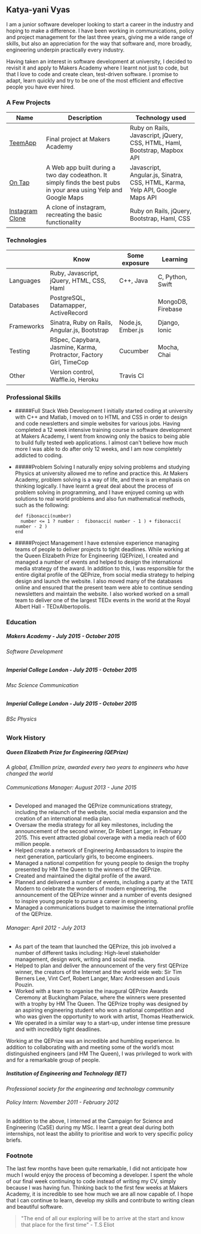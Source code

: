 ## Katya-yani Vyas

I am a junior software developer looking to start a career in the industry and hoping to make a difference. I have been working in communications, policy and project management for the last three years, giving me a wide range of skills, but also an appreciation for the way that software and, more broadly, engineering underpin practically every industry.

Having taken an interest in software development at university, I decided to revisit it and apply to Makers Academy where I learnt not just to code, but that I love to code and create clean, test-driven software. I promise to adapt, learn quickly and try to be one of the most efficient and effective people you have ever hired.

### A Few Projects

| Name | Description | Technology used |
| ----------     | ----------     | ------------      |
| [TeemApp](https://github.com/Kyvyas/final_project)| Final project at Makers Academy | Ruby on Rails, Javascript, jQuery, CSS, HTML, Haml, Bootstrap, Mapbox API |
| [On Tap](https://github.com/Kyvyas/onTap_2.git) | A Web app built during a two day codeathon. It simply finds the best pubs in your area using Yelp and Google Maps | Javascript, Angular.js, Sinatra, CSS, HTML, Karma, Yelp API, Google Maps API |
| [Instagram Clone](https://github.com/Kyvyas/instagram-challenge) | A clone of instagram, recreating the basic functionality | Ruby on Rails, jQuery, Bootstrap, Haml, CSS |

### Technologies

|    | Know | Some exposure | Learning |
| -------    | ----------  | ------------  | ----------      |
| Languages | Ruby, Javascript, jQuery, HTML, CSS, Haml | C++, Java | C, Python, Swift |
| Databases | PostgreSQL, Datamapper, ActiveRecord  |   | MongoDB, Firebase |
| Frameworks | Sinatra, Ruby on Rails, Angular.js, Bootstrap | Node.js, Ember.js | Django, Ionic |
| Testing | RSpec, Capybara, Jasmine, Karma, Protractor, Factory Girl, TimeCop | Cucumber | Mocha, Chai |
| Other | Version control, Waffle.io, Heroku |  Travis CI  |  |

### Professional Skills

* #####Full Stack Web Development
  I initially started coding at university with C++ and Matlab, I moved on to HTML and CSS in order to design and code newsletters and simple websites for various jobs. Having completed a 12 week intensive training course in software development at Makers Academy, I went from knowing only the basics to being able to build fully tested web applications. I almost can't believe how much more I was able to do after only 12 weeks, and I am now completely addicted to coding.

* #####Problem Solving
  I naturally enjoy solving problems and studying Physics at university allowed me to refine and practice this. At Makers Academy, problem solving is a way of life, and there is an emphasis on thinking logically. I have learnt a great deal about the process of problem solving in programming, and I have enjoyed coming up with solutions to real world problems and also fun mathematical methods, such as the following:

  ```
  def fibonacci(number)
    number <= 1 ? number :  fibonacci( number - 1 ) + fibonacci( number - 2 )
  end
  ```

* #####Project Management
  I have extensive experience managing teams of people to deliver projects to tight deadlines. While working at the Queen Elizabeth Prize for Engineering (QEPrize), I created and managed a number of events and helped to design the international media strategy of the award. In addition to this, I was responsible for the entire digital profile of the QEPrize, from social media strategy to helping design and launch the website. I also moved many of the databases online and ensured that the present team were able to continue sending newsletters and maintain the website. I also worked worked on a small team to deliver one of the largest TEDx events in the world at the Royal Albert Hall - TEDxAlbertopolis.

### Education

##### Makers Academy - *July 2015 - October 2015*
###### Software Development

##### Imperial College London - *July 2015 - October 2015*
###### Msc Science Communication

##### Imperial College London - *July 2015 - October 2015*
###### BSc Physics

### Work History

##### Queen Elizabeth Prize for Engineering (QEPrize)
*A global, £1million prize, awarded every two years to engineers who have changed the world*
###### *Communications Manager: August 2013 - June 2015*
* Developed and managed the QEPrize communications strategy, including the relaunch of the website, social media expansion and the creation of an international media plan.
* Oversaw the media strategy for all key milestones, including the announcement of the second winner, Dr Robert Langer, in February 2015. This event attracted global coverage with a media reach of 600 million people.
* Helped create a network of Engineering Ambassadors to inspire the next generation, particularly girls, to become engineers.
* Managed a national competition for young people to design the trophy presented by HM The Queen to the winners of the QEPrize.
* Created and maintained the digital profile of the award.
* Planned and delivered a number of events, including a party at the TATE Modern to celebrate the wonders of modern engineering, the announcement of the QEPrize winner and a number of events designed to inspire young people to pursue a career in engineering.
* Managed a communications budget to maximise the international profile of the QEPrize.

###### *Manager: April 2012 - July 2013*
* As part of the team that launched the QEPrize, this job involved a number of different tasks including: High-level stakeholder management, design work, writing and social media.
* Helped to plan and deliver the announcement of the very first QEPrize winner, the creators of the Internet and the world wide web: Sir Tim Berners Lee, Vint Cerf, Robert Langer, Marc Andreessen and Louis Pouzin.
* Worked with a team to organise the inaugural QEPrize Awards Ceremony at Buckingham Palace, where the winners were presented with a trophy by HM The Queen. The QEPrize trophy was designed by an aspiring engineering student who won a national competition and who was given the opportunity to work with artist, Thomas Heatherwick.
* We operated in a similar way to a start-up, under intense time pressure and with incredibly tight deadlines.

Working at the QEPrize was an incredible and humbling experience. In addition to collaborating with and meeting some of the world’s most distinguished engineers (and HM The Queen), I was privileged to work with and for a remarkable group of people.

##### Institution of Engineering and Technology (IET)
*Professional society for the engineering and technology community*
###### *Policy Intern: November 2011 - February 2012*

In addition to the above, I interned at the Campaign for Science and Engineering (CaSE) during my MSc. I learnt a great deal during both internships, not least the ability to prioritise and work to very specific policy briefs.

### Footnote

The last few months have been quite remarkable, I did not anticipate how much I would enjoy the process of becoming a developer. I spent the whole of our final week continuing to code instead of writing my CV, simply because I was having fun. Thinking back to the first few weeks at Makers Academy, it is incredible to see how much we are all now capable of. I hope that I can continue to learn, develop my skills and contribute to writing clean and beautiful software.
  >"The end of all our exploring will be to arrive at the start and know that place for the first time" - T.S Eliot

